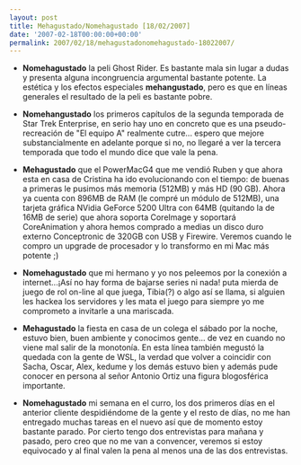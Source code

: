 ```yaml
---
layout: post
title: Mehagustado/Nomehagustado [18/02/2007]
date: '2007-02-18T00:00:00+00:00'
permalink: 2007/02/18/mehagustadonomehagustado-18022007/
---
```

- <span style="font-weight:bold;">Nomehagustado</span> la peli Ghost Rider. Es bastante mala sin lugar a dudas y presenta alguna incongruencia argumental bastante potente. La estética y los efectos especiales <span style="font-weight:bold;">mehangustado</span>, pero es que en líneas generales el resultado de la peli es bastante pobre.

- <span style="font-weight:bold;">Nomehangustado</span> los primeros capítulos de la segunda temporada de Star Trek Enterprise, en serio hay uno en concreto que es una pseudo-recreación de "El equipo A" realmente cutre... espero que mejore substancialmente en adelante porque si no, no llegaré a ver la tercera temporada que todo el mundo dice que vale la pena. 

- <span style="font-weight:bold;">Mehagustado</span> que el PowerMacG4 que me vendió Ruben y que ahora esta en casa de Cristina ha ido evolucionando con el tiempo: de buenas a primeras le pusimos más memoria (512MB) y más HD (90 GB). Ahora ya cuenta con 896MB de RAM (le compré un módulo de 512MB), una tarjeta gráfica NVidia GeForce 5200 Ultra con 64MB (quitando la de 16MB de serie) que ahora soporta CoreImage y soportará CoreAnimation y ahora hemos comprado a medias un disco duro externo Conceptronic de 320GB con USB y Firewire. Veremos cuando le compro un upgrade de procesador y lo transformo en mi Mac más potente ;)

- <span style="font-weight:bold;">Nomehagustado</span> que mi hermano y yo nos peleemos por la conexión a internet...¡Así no hay forma de bajarse series ni nada! puta mierda de juego de rol on-line al que juega, Tibia(?) o algo así se llama, si alguien les hackea los servidores y les mata el juego para siempre yo me comprometo a invitarle a una mariscada.

- <span style="font-weight:bold;">Mehagustado</span> la fiesta en casa de un colega el sábado por la noche, estuvo bien, buen ambiente y conocimos gente... de vez en cuando no viene mal salir de la monotonía. En esta línea también megustó la quedada con la gente de WSL, la verdad que volver a coincidir con Sacha, Oscar, Alex, kedume y los demás estuvo bien y además pude conocer en persona al señor Antonio Ortiz una figura blogosférica importante.

- <span style="font-weight:bold;">Nomehagustado</span> mi semana en el curro, los dos primeros días en el anterior cliente despidiéndome de la gente y el resto de días, no me han entregado muchas tareas en el nuevo así que de momento estoy bastante parado. Por cierto tengo dos entrevistas para mañana y pasado, pero creo que no me van a convencer, veremos si estoy equivocado y al final valen la pena al menos una de las dos entrevistas.
